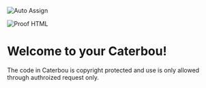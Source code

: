 ![Auto Assign](https://github.com/Caterbou/demo-repository/actions/workflows/auto-assign.yml/badge.svg)

![Proof HTML](https://github.com/Caterbou/demo-repository/actions/workflows/proof-html.yml/badge.svg)

# Welcome to your Caterbou!
The code in Caterbou is copyright protected and use is only allowed through authroized request only.
